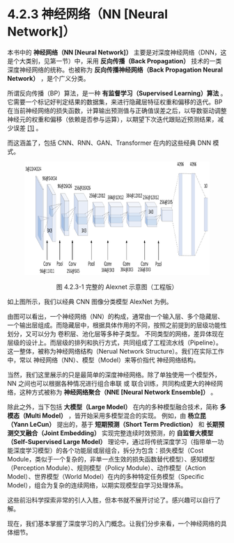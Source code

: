 
# 4.2.3 神经网络（NN [Neural Network]）

本书中的 **神经网络（NN [Neural Network]）** 主要是对深度神经网络（DNN，这是个大类别，见第一节）中，采用 **反向传播（Back Propagation）** 技术的一类深度神经网络的统称。也被称为 **反向传播神经网络（Back Propagation Neural Network）** ，是个广义分类。

所谓反向传播（BP）算法，是一种 **有监督学习（Supervised Learning）算法** 。它需要一个标记好判定结果的数据集，来进行隐藏层特征权重和偏移的迭代。BP 在当前神经网络的损失函数，计算输出预测值与正确值误差之后，以导数驱动调整神经元的权重和偏移（依赖是否参与运算），以期望下次迭代跟贴近预测结果，减少误差 [\[1\]][ref] 。

而这涵盖了，包括 CNN、RNN、GAN、Transformer 在内的这些经典 DNN 模式。

<center>
<figure>
   <img  
      width = "800" height = "260"
      src="../../Pictures/Alexnet.png" alt="">
    <figcaption>
      <p>图 4.2.3-1 完整的 Alexnet 示意图（工程版）</p>
   </figcaption>
</figure>
</center>

如上图所示，我们以经典 CNN 图像分类模型 AlexNet 为例。

由图可以看出，一个神经网络（NN）的构成，通常由一个输入层、多个隐藏层、一个输出层组成。而隐藏层中，根据具体作用的不同，按照之前提到的层级功能性划分，又可以分为 卷积层、池化层等多种子类型。
不同类型的网络，差异体现在层级的设计上。而层级的排列和执行方式，共同组成了工程流水线（Pipeline）。这一整体，被称为神经网络结构（Nerual Network Structure）。我们在实际工作中，常以 神经网络（NN）、模型（Model）来等价指代 神经网络结构。

当然，我们这里展示的只是最简单的深度神经网络。除了单独使用一个模型外，NN 之间也可以根据各种情况进行组合串联 或 联合训练，共同构成更大的神经网络，这种方式被称为 **神经网络聚合（NNE [Neural Network Ensemble]）** 。

除此之外，当下包括 **大模型（Large Model）** 在内的多种模型融合技术，简称 **多模态（Multi Model）** ，皆开始采用多模型混合的实现。
例如，由 **杨立昆（Yann LeCun）** 提出的，基于 **短期预测（Short Term Prediction）** 和 **长期预测交叉融合（Joint Embedding）** 实现完整连续时效预测，的 **自监督大模型（Self-Supervised Large Model）** 理论中，通过将传统深度学习（指带单一功能深度学习模型）的各个功能层或层组合，拆分为包含：损失模型（Cost Module，类似于一个复杂的，非单一点生效的损失函数替代模型）、感知模型（Perception Module）、规则模型（Policy Module）、动作模型（Action Model）、世界模型（World Model）在内的多种特定任务模型（Specific Model），组合为复杂的连续网络，以期实现模型自学习处理体系。

这些前沿科学探索非常的引人入胜，但本书就不展开讨论了。感兴趣可以自行了解。

现在，我们基本掌握了深度学习的入门概念。让我们分步来看，一个神经网络的具体细节。


[ref]: References_4.md